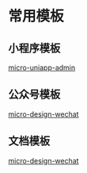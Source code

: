 <!--
 * @Author: luyb luyb@xunzhaotech.com
 * @Date: 2022-11-28 16:01:20
 * @LastEditors: luyb luyb@xunzhaotech.com
 * @LastEditTime: 2023-02-28 12:02:51
 * @FilePath: \micro-design-docs\docs\pages\templates\index.md
 * @Description: 这是默认设置,请设置`customMade`, 打开koroFileHeader查看配置 进行设置: https://github.com/OBKoro1/koro1FileHeader/wiki/%E9%85%8D%E7%BD%AE##
-->
# 常用模板
## 小程序模板
[micro-uniapp-admin]()
## 公众号模板
[micro-design-wechat]()
## 文档模板
[micro-design-wechat]()
